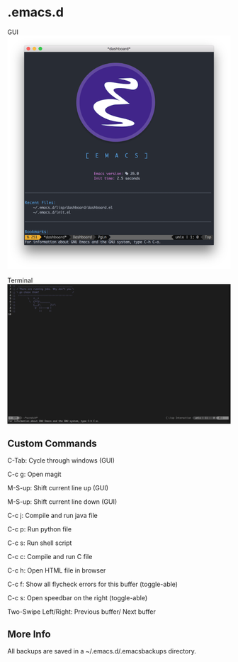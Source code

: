 # .emacs.d

GUI
<img src="https://github.com/eccentricayman/.emacs.d/blob/master/Screenshots/emacs.png"></img>

Terminal
<img src="https://github.com/eccentricayman/.emacs.d/blob/master/Screenshots/emacs-term.png"></img>

## Custom Commands

C-Tab: Cycle through windows (GUI)

C-c g: Open magit

M-S-up: Shift current line up (GUI)

M-S-up: Shift current line down (GUI)

C-c j: Compile and run java file

C-c p: Run python file

C-c s: Run shell script

C-c c: Compile and run C file

C-c h: Open HTML file in browser

C-c f: Show all flycheck errors for this buffer (toggle-able)

C-c s: Open speedbar on the right (toggle-able)

Two-Swipe Left/Right: Previous buffer/ Next buffer

## More Info
All backups are saved in a ~/.emacs.d/.emacsbackups directory.
